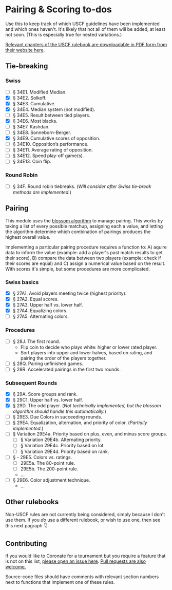 # Pairing & Scoring to-dos

Use this to keep track of which USCF guidelines have been implemented and which ones haven't. It's likely that not all of them will be added, at least not soon. (This is especially true for nested variations.)

[Relevant chapters of the USCF rulebook are downloadable in PDF form from their website here](http://www.uschess.org/content/view/7752/369/).

## Tie-breaking

### Swiss

- [ ] § 34E1. Modified Median.
- [x] § 34E2. Solkoff.
- [x] § 34E3. Cumulative.
- [x] § 34E4. Median system (not modified).
- [ ] § 34E5. Result between tied players.
- [x] § 34E6. Most blacks.
- [ ] § 34E7. Kashdan.
- [ ] § 34E8. Sonneborn-Berger.
- [x] § 34E9. Cumulative scores of opposition.
- [ ] § 34E10. Opposition’s performance.
- [ ] § 34E11. Average rating of opposition.
- [ ] § 34E12. Speed play-off game(s).
- [ ] § 34E13. Coin flip.

### Round Robin

- [ ] § 34F. Round robin tiebreaks. (*Will consider after Swiss tie-break methods are implemented.*)

## Pairing

This module uses the [blossom algorithm](https://en.wikipedia.org/wiki/Blossom_algorithm) to manage pairing. This works by taking a list of every possible matchup, assigning each a value, and letting the algorithm determine which combination of pairings produces the highest overall value.

Implementing a particular pairing procedure requires a function to: A) aquire data to inform the value (example: add a player's past match results to get their score), B) compare the data between two players (example: check if their scores are equal) and C) assign a numerical value based on the result. With scores it's simple, but some procedures are more complicated.

### Swiss basics

- [x] § 27A1. Avoid players meeting twice (highest priority).
- [x] § 27A2. Equal scores.
- [x] § 27A3. Upper half vs. lower half.
- [x] § 27A4. Equalizing colors.
- [ ] § 27A5. Alternating colors.

### Procedures

- [ ] § 28J. The first round.
    - Flip coin to decide who plays white: higher or lower rated player.
    - Sort players into upper and lower halves, based on rating, and pairing the order of the players together.
- [ ] § 28Q. Pairing unfinished games.
- [ ] § 28R. Accelerated pairings in the first two rounds.

### Subsequent Rounds

- [x] § 29A. Score groups and rank.
- [x] § 29C1. Upper half vs. lower half.
- [x] § 29D. The odd player. (*Not technically implemented, but the blossom algorithm should handle this automatically.*)
- [ ] § 29E3. Due Colors in succeeding rounds.
- [ ] § 29E4. Equalization, alternation, and priority of color. (*Partially implemented.*)
- [ ] § Variation 29E4a. Priority based on plus, even, and minus score groups.
    - [ ] § Variation 29E4b. Alternating priority.
    - [ ] § Variation 29E4c. Priority based on lot.
    - [ ] § Variation 29E4d. Priority based on rank.
- [ ] § - 29E5. Colors vs. ratings.
    - [ ] 29E5a. The 80-point rule.
    - [ ] 29E5b. The 200-point rule.
    - ...
- [ ] § 29E6. Color adjustment technique.
    - ...

## Other rulebooks

Non-USCF rules are not currently being considered, simply because I don't use them. If you *do* use a different rulebook, or wish to use one, then see this next pagraph 👇

## Contributing

If you would like to Coronate for a tournament but you require a feature that is not on this list, [please open an issue here](https://github.com/johnridesabike/chessahoochee/issues). [Pull requests are also welcome.](https://github.com/johnridesabike/chessahoochee/pulls)

Source-code files should have comments with relevant section numbers next to functions that implement one of these rules.
